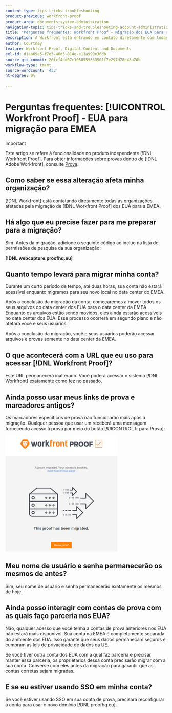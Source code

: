 ```yaml
---
content-type: tips-tricks-troubleshooting
product-previous: workfront-proof
product-area: documents;system-administration
navigation-topic: tips-tricks-and-troubleshooting-account-administration-workfront-proof
title: "Perguntas frequentes: Workfront Proof - Migração dos EUA para a EMEA"
description: A Workfront está entrando em contato diretamente com todas as organizações afetadas pela migração da Workfront Proof dos EUA para a EMEA.
author: Courtney
feature: Workfront Proof, Digital Content and Documents
exl-id: d1aa69e5-f7e5-46d5-814e-e11a999e36db
source-git-commit: 20fcf4dd07c1058559533501f7e297d78c43a70b
workflow-type: tm+mt
source-wordcount: '433'
ht-degree: 0%

---
```


# Perguntas frequentes: [!UICONTROL Workfront Proof] - EUA para migração para EMEA

>[!IMPORTANT]
>
>Este artigo se refere à funcionalidade no produto independente [!DNL Workfront Proof]. Para obter informações sobre provas dentro de [!DNL Adobe Workfront], consulte [Prova](../../../review-and-approve-work/proofing/proofing.md).

## Como saber se essa alteração afeta minha organização?

[!DNL Workfront] está contatando diretamente todas as organizações afetadas pela migração de [!DNL Workfront Proof] dos EUA para a EMEA.

## Há algo que eu precise fazer para me preparar para a migração?

Sim. Antes da migração, adicione o seguinte código ao incluo na lista de permissões de pesquisa da sua organização:

**[!DNL webcapture.proofhq.eu]**

## Quanto tempo levará para migrar minha conta?

Durante um curto período de tempo, até duas horas, sua conta não estará acessível enquanto migramos para seu novo local no data center do EMEA.

Após a conclusão da migração da conta, começaremos a mover todos os seus arquivos do data center dos EUA para o data center da EMEA. Enquanto os arquivos estão sendo movidos, eles ainda estarão acessíveis no data center dos EUA. Esse processo ocorrerá em segundo plano e não afetará você e seus usuários.

Após a conclusão da migração, você e seus usuários poderão acessar arquivos e provas somente no data center da EMEA.

## O que acontecerá com a URL que eu uso para acessar [!DNL Workfront Proof]?

Este URL permanecerá inalterado. Você poderá acessar o sistema [!DNL Workfront] exatamente como fez no passado.

## Ainda posso usar meus links de prova e marcadores antigos?

Os marcadores específicos de prova não funcionarão mais após a migração. Qualquer pessoa que usar um receberá uma mensagem fornecendo acesso à prova por meio do botão [!UICONTROL Ir para Prova]:

![Esta_prova_foi_migrada.png](assets/this-proof-has-been-migrated-350x361.png)

## Meu nome de usuário e senha permanecerão os mesmos de antes?

Sim, seu nome de usuário e senha permanecerão exatamente os mesmos de hoje.

## Ainda posso interagir com contas de prova com as quais faço parceria nos EUA?

Não, qualquer acesso que você tenha a contas de prova anteriores nos EUA não estará mais disponível. Sua conta na EMEA é completamente separada do ambiente dos EUA. Isso garante que seus dados permaneçam seguros e cumpram as leis de privacidade de dados da UE.

Se você tiver outra conta dos EUA com a qual faz parceria e precisar manter essa parceria, os proprietários dessa conta precisarão migrar com a sua conta. Converse com eles antes da migração para garantir que as contas corretas sejam migradas.

## E se eu estiver usando SSO em minha conta?

Se você estiver usando SSO em sua conta de prova, precisará reconfigurar a conta para usar o novo domínio [!DNL proofhq.eu].

